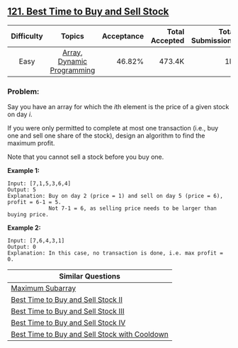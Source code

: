 ## [121. Best Time to Buy and Sell Stock](https://leetcode.com/problems/best-time-to-buy-and-sell-stock/)

| Difficulty | Topics | Acceptance | Total Accepted | Total Submissions |
| :-: | :-: | --: | --: | --: |
| Easy | [Array](https://leetcode.com/tag/array/), [Dynamic Programming](https://leetcode.com/tag/dynamic-programming/) | 46.82% | 473.4K | 1M |

### Problem:

Say you have an array for which the *i*th element is the price of a given stock on day *i*.

If you were only permitted to complete at most one transaction (i.e., buy one and sell one share of the stock), design an algorithm to find the maximum profit.

Note that you cannot sell a stock before you buy one.

**Example 1:**

```
Input: [7,1,5,3,6,4]
Output: 5
Explanation: Buy on day 2 (price = 1) and sell on day 5 (price = 6), profit = 6-1 = 5.
             Not 7-1 = 6, as selling price needs to be larger than buying price.
```

**Example 2:**

```
Input: [7,6,4,3,1]
Output: 0
Explanation: In this case, no transaction is done, i.e. max profit = 0.
```

| Similar Questions |
| --- |
| [Maximum Subarray](https://leetcode.com/problems/maximum-subarray/) |
| [Best Time to Buy and Sell Stock II](https://leetcode.com/problems/best-time-to-buy-and-sell-stock-ii/) |
| [Best Time to Buy and Sell Stock III](https://leetcode.com/problems/best-time-to-buy-and-sell-stock-iii/) |
| [Best Time to Buy and Sell Stock IV](https://leetcode.com/problems/best-time-to-buy-and-sell-stock-iv/) |
| [Best Time to Buy and Sell Stock with Cooldown](https://leetcode.com/problems/best-time-to-buy-and-sell-stock-with-cooldown/) |
